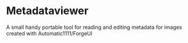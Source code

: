 # Metadataviewer

A small handy portable tool for reading and editing metadata for images created with Automatic1111/ForgeUI
